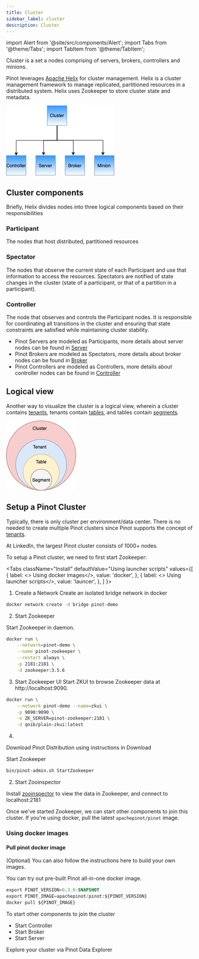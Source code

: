 ```yaml
---
title: Cluster
sidebar_label: cluster
description: Cluster
---
```


import Alert from '@site/src/components/Alert';
import Tabs from '@theme/Tabs';
import TabItem from '@theme/TabItem';

Cluster is a set a nodes comprising of servers, brokers, controllers and minions.

Pinot leverages [Apache Helix](http://helix.apache.org) for cluster management. Helix is a cluster management framework to manage replicated, partitioned resources in a distributed system. Helix uses Zookeeper to store cluster state and metadata.

![Cluster Components](../../static/img/components/components.png)

## Cluster components

Briefly, Helix divides nodes into three logical components based on their responsibilities

### Participant

The nodes that host distributed, partitioned resources

### Spectator

The nodes that observe the current state of each Participant and use that information to access the resources. Spectators are notified of state changes in the cluster (state of a participant, or that of a partition in a participant).

### Controller

The node that observes and controls the Participant nodes. It is responsible for coordinating all transitions in the cluster and ensuring that state constraints are satisfied while maintaining cluster stability.

- Pinot Servers are modeled as Participants, more details about server nodes can be found in [Server](../../docs/components/server)
- Pinot Brokers are modeled as Spectators, more details about broker nodes can be found in [Broker](../../docs/components/broker)
- Pinot Controllers are modeled as Controllers, more details about controller nodes can be found in [Controller](../../docs/components/controller)

## Logical view

Another way to visualize the cluster is a logical view, wherein a cluster contains [tenants](../../docs/components/segments), tenants contain [tables](../../docs/components/tables), and tables contain [segments](../../docs/components/segments).

![Logical View](../../static/img/components/ClusterLogical.png)

## Setup a Pinot Cluster

Typically, there is only cluster per environment/data center. There is no needed to create multiple Pinot clusters since Pinot supports the concept of [tenants](../../docs/components/tenants).

At LinkedIn, the largest Pinot cluster consists of 1000+ nodes.

To setup a Pinot cluster, we need to first start Zookeeper:

<Tabs
  className="Install"
  defaultValue="Using launcher scripts"
  values={[
    { label: <><i className="Using docker images"></i> Using docker images</>, value: 'docker', },
    { label: <><i className="Using launcher scripts"></i> Using launcher scripts</>, value: 'launcer', },
  ]
}>

<TabItem value="docker">

1. Create a Network
Create an isolated bridge network in docker

```bash
docker network create -d bridge pinot-demo
```

2. Start Zookeeper

Start Zookeeper in daemon.

```bash
docker run \
    --network=pinot-demo \
    --name pinot-zookeeper \
    --restart always \
    -p 2181:2181 \
    -d zookeeper:3.5.6
```

3. Start Zookeeper UI
Start  ZKUI to browse Zookeeper data at http://localhost:9090.

```bash
docker run \
    --network pinot-demo --name=zkui \
    -p 9090:9090 \
    -e ZK_SERVER=pinot-zookeeper:2181 \
    -d qnib/plain-zkui:latest
```

4. 

</TabItem>

<TabItem value="launcer">

Download Pinot Distribution using instructions in Download

Start Zookeeper

```bash
bin/pinot-admin.sh StartZookeeper
```

2. Start Zooinspector

Install [zooinspector](https://github.com/jfim/zooinspector) to view the data in Zookeeper, and connect to localhost:2181

</TabItem>

</Tabs>

Once we've started Zookeeper, we can start other components to join this cluster. If you're using docker, pull the latest `apachepinot/pinot` image. 

### Using docker images

#### Pull pinot docker image

(Optional) You can also follow the instructions here to build your own images.<br />

You can try out pre-built Pinot all-in-one docker image.

```sql
export PINOT_VERSION=0.3.0-SNAPSHOT
export PINOT_IMAGE=apachepinot/pinot:${PINOT_VERSION}
docker pull ${PINOT_IMAGE}
```

To start other components to join the cluster

- Start Controller
- Start Broker
- Start Server

Explore your cluster via Pinot Data Explorer
